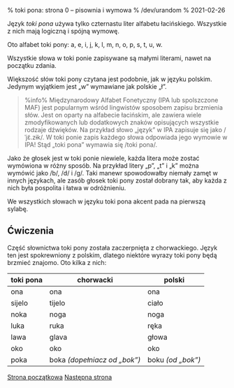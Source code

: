 % toki pona: strona 0 – pisownia i wymowa
% /dev/urandom
% 2021-02-26

Język *toki pona* używa tylko czternastu liter alfabetu łacińskiego. Wszystkie
z nich mają logiczną i spójną wymowę.

Oto alfabet toki pony: a, e, i, j, k, l, m, n, o, p, s, t, u, w.

Wszystkie słowa w toki ponie zapisywane są małymi literami, nawet na początku zdania.

Większość słów toki pony czytana jest podobnie, jak w języku polskim. Jedynym wyjątkiem
jest „w” wymawiane jak polskie „ł”.

> %info%
> Międzynarodowy Alfabet Fonetyczny (IPA lub spolszczone MAF) jest popularnym wśród lingwistów
> sposobem zapisu brzmienia słów. Jest on oparty na alfabecie łacińskim, ale zawiera
> wiele zmodyfikowanych lub dodatkowych znaków opisujących wszystkie rodzaje dźwięków.
> Na przykład słowo „język” w IPA zapisuje się jako /ˈjɛ̃.zɨk/. W toki ponie zapis
> każdego słowa odpowiada jego wymowie w IPA! Stąd „toki pona” wymawia się /toki pona/.

Jako że głosek jest w toki ponie niewiele, każda litera może zostać wymówiona
w różny sposób. Na przykład litery „p”, „t” i „k” można wymówić jako /b/, /d/ i /g/.
Taki manewr spowodowałby niemały zamęt w innych językach, ale zasób głosek
toki pony został dobrany tak, aby każda z nich była pospolita i łatwa w odróżnieniu.

We wszystkich słowach w języku toki pona akcent pada na pierwszą sylabę.

## Ćwiczenia 

Część słownictwa toki pony została zaczerpnięta z chorwackiego. Język ten
jest spokrewniony z polskim, dlatego niektóre wyrazy toki pony będą brzmieć znajomo.
Oto kilka z nich:

| toki pona | chorwacki                 | polski      |
|----------|------------------------|------------|
| ona       | ona                       | ona         |
| sijelo    | tijelo                    | ciało       |
| noka      | noga                      | noga        |
| luka      | ruka                      | ręka        |
| lawa      | glava                     | głowa       |
| oko       | oko                       | oko         |
| poka      | boka _(dopełniacz od „bok”)_ | boku _(od „bok”)_|

[Strona początkowa](pl_index.html) [Następna strona](pl_1.html)

